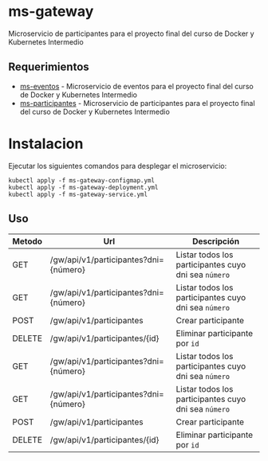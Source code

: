 # ms-gateway
Microservicio de participantes para el proyecto final del curso de Docker y Kubernetes Intermedio

## Requerimientos
- [ms-eventos](https://github.com/anthonyponte/ms-eventos) - Microservicio de eventos para el proyecto final del curso de Docker y Kubernetes Intermedio
- [ms-participantes](https://github.com/anthonyponte/ms-participantes) - Microservicio de participantes para el proyecto final del curso de Docker y Kubernetes Intermedio

# Instalacion
Ejecutar los siguientes comandos para desplegar el microservicio:
```
kubectl apply -f ms-gateway-configmap.yml
kubectl apply -f ms-gateway-deployment.yml
kubectl apply -f ms-gateway-service.yml
```

## Uso
| Metodo | Url                                   | Descripción                                              |
|--------|---------------------------------------|----------------------------------------------------------|
| GET    | /gw/api/v1/participantes?dni={número} | Listar todos los participantes cuyo dni sea ```número``` |
| GET    | /gw/api/v1/participantes?dni={número} | Listar todos los participantes cuyo dni sea ```número``` |
| POST   | /gw/api/v1/participantes              | Crear participante                                       |
| DELETE | /gw/api/v1/participantes/{id}         | Eliminar participante por ```id```                       |
| GET    | /gw/api/v1/participantes?dni={número} | Listar todos los participantes cuyo dni sea ```número``` |
| GET    | /gw/api/v1/participantes?dni={número} | Listar todos los participantes cuyo dni sea ```número``` |
| POST   | /gw/api/v1/participantes              | Crear participante                                       |
| DELETE | /gw/api/v1/participantes/{id}         | Eliminar participante por ```id```                       |
